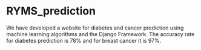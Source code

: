 # RYMS_prediction
We have developed a website for diabetes and cancer prediction using machine learning algorithms and the Django Framework. The accuracy rate for diabetes prediction is 78% and for breast cancer it is 97%.
